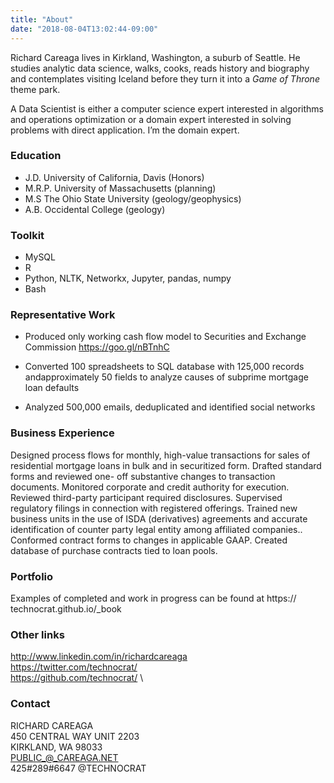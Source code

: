```yaml
---
title: "About"
date: "2018-08-04T13:02:44-09:00"
---
```


Richard Careaga lives in Kirkland, Washington, a suburb of Seattle. He studies analytic data science, walks, cooks, reads history and biography and contemplates visiting Iceland before they turn it into a *Game of Throne* theme park.

A Data Scientist is either a computer science expert interested in algorithms and operations optimization or a domain expert interested in solving problems with direct application. I’m the domain expert.

### Education

* J.D. University of California, Davis (Honors) 
* M.R.P. University of Massachusetts (planning)
* M.S The Ohio State University (geology/geophysics) 
* A.B. Occidental College (geology)

### Toolkit

* MySQL 
* R
* Python, NLTK, Networkx, Jupyter, pandas, numpy
* Bash

### Representative Work

* Produced only working cash flow model to Securities and Exchange Commission https://goo.gl/nBTnhC

* Converted 100 spreadsheets to SQL database with 125,000 records andapproximately 50 fields to analyze causes of subprime mortgage loan defaults

* Analyzed 500,000 emails, deduplicated and identified social networks

### Business Experience

Designed process flows for monthly, high-value transactions for sales of residential mortgage loans in bulk and in securitized form. Drafted standard forms and reviewed one- off substantive changes to transaction documents. Monitored corporate and credit authority for execution. Reviewed third-party participant required disclosures. Supervised regulatory filings in connection with registered offerings. Trained new business units in the use of ISDA (derivatives) agreements and accurate identification of counter party legal entity among affiliated companies.. Conformed contract forms to changes in applicable GAAP. Created database of purchase contracts tied to loan pools.

### Portfolio

Examples of completed and work in progress can be found at https:// technocrat.github.io/_book

### Other links

http://www.linkedin.com/in/richardcareaga \
https://twitter.com/technocrat/ \
https://github.com/technocrat/ \

### Contact

RICHARD CAREAGA \
450 CENTRAL WAY UNIT 2203 \
KIRKLAND, WA 98033\
PUBLIC_@_CAREAGA.NET\
425#289#6647 @TECHNOCRAT









